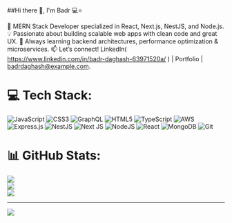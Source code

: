 ##Hi there 👋, I'm Badr 💻⭐

🚀 MERN Stack Developer specialized in React, Next.js, NestJS, and Node.js.
💡 Passionate about building scalable web apps with clean code and great UX.
🌱 Always learning backend architectures, performance optimization & microservices.
📫 Let’s connect! LinkedIn( https://www.linkedin.com/in/badr-daghash-63971520a/ ) | Portfolio | badrdaghash@example.com.

# 💻 Tech Stack:
![JavaScript](https://img.shields.io/badge/javascript-%23323330.svg?style=for-the-badge&logo=javascript&logoColor=%23F7DF1E) ![CSS3](https://img.shields.io/badge/css3-%231572B6.svg?style=for-the-badge&logo=css3&logoColor=white) ![GraphQL](https://img.shields.io/badge/-GraphQL-E10098?style=for-the-badge&logo=graphql&logoColor=white) ![HTML5](https://img.shields.io/badge/html5-%23E34F26.svg?style=for-the-badge&logo=html5&logoColor=white) ![TypeScript](https://img.shields.io/badge/typescript-%23007ACC.svg?style=for-the-badge&logo=typescript&logoColor=white) ![AWS](https://img.shields.io/badge/AWS-%23FF9900.svg?style=for-the-badge&logo=amazon-aws&logoColor=white) ![Express.js](https://img.shields.io/badge/express.js-%23404d59.svg?style=for-the-badge&logo=express&logoColor=%2361DAFB) ![NestJS](https://img.shields.io/badge/nestjs-%23E0234E.svg?style=for-the-badge&logo=nestjs&logoColor=white) ![Next JS](https://img.shields.io/badge/Next-black?style=for-the-badge&logo=next.js&logoColor=white) ![NodeJS](https://img.shields.io/badge/node.js-6DA55F?style=for-the-badge&logo=node.js&logoColor=white) ![React](https://img.shields.io/badge/react-%2320232a.svg?style=for-the-badge&logo=react&logoColor=%2361DAFB) ![MongoDB](https://img.shields.io/badge/MongoDB-%234ea94b.svg?style=for-the-badge&logo=mongodb&logoColor=white) ![Git](https://img.shields.io/badge/git-%23F05033.svg?style=for-the-badge&logo=git&logoColor=white)
# 📊 GitHub Stats:
![](https://github-readme-stats.vercel.app/api?username=BadrDaghash&theme=merko&hide_border=false&include_all_commits=false&count_private=false)<br/>
![](https://nirzak-streak-stats.vercel.app/?user=BadrDaghash&theme=merko&hide_border=false)<br/>
![](https://github-readme-stats.vercel.app/api/top-langs/?username=BadrDaghash&theme=merko&hide_border=false&include_all_commits=false&count_private=false&layout=compact)

---
[![](https://visitcount.itsvg.in/api?id=BadrDaghash&icon=0&color=0)](https://visitcount.itsvg.in)

<!-- Proudly created with GPRM ( https://gprm.itsvg.in ) -->
